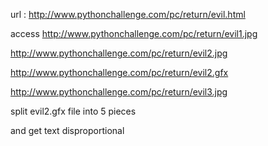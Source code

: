 url : http://www.pythonchallenge.com/pc/return/evil.html

access http://www.pythonchallenge.com/pc/return/evil1.jpg

http://www.pythonchallenge.com/pc/return/evil2.jpg

http://www.pythonchallenge.com/pc/return/evil2.gfx

http://www.pythonchallenge.com/pc/return/evil3.jpg


split evil2.gfx file into 5 pieces

and get text disproportional
